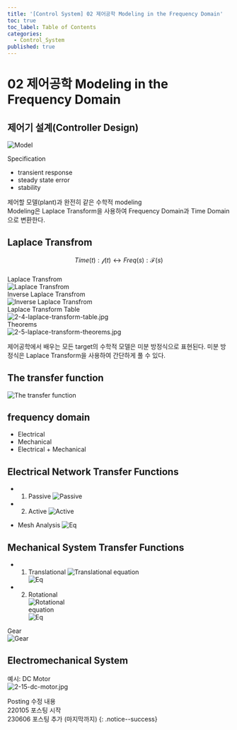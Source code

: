 ```yaml
---
title: '[Control System] 02 제어공학 Modeling in the Frequency Domain'
toc: true
toc_label: Table of Contents
categories:
  - Control_System
published: true
---
```

# 02 제어공학 Modeling in the Frequency Domain

## 제어기 설계(Controller Design)
![Model](/assets/images/Control_System_img/2-1-target-modeling.jpg)

Specification  
- transient response  
- steady state error  
- stability  


제어할 모델(plant)과 완전히 같은 수학적 modeling  
Modeling은 Laplace Transform을 사용하여 Frequency Domain과 Time Domain으로 변환한다.  


## Laplace Transfrom
$$ Time(t): \mathcal{f}(t) \leftrightarrow Freq(s): \mathcal{F} (s) $$    
Laplace Transfrom  
![Laplace Transfrom](/assets/images/Control_System_img/2-2-laplace-transform.jpg)  
Inverse Laplace Transfrom   
![Inverse Laplace Transfrom](/assets/images/Control_System_img/2-3-inverse-laplace-transform.jpg)  
Laplace Transform Table  
![2-4-laplace-transform-table.jpg](/assets/images/Control_System_img/2-4-laplace-transform-table.jpg)  
Theorems  
![2-5-laplace-transform-theorems.jpg](/assets/images/Control_System_img/2-5-laplace-transform-theorems.jpg)  
  
제어공학에서 배우는 모든 target의 수학적 모델은 미분 방정식으로 표현된다. 미분 방정식은 Laplace Transform을 사용하여 간단하게 풀 수 있다.  

## The transfer function
![The transfer function](/assets/images/Control_System_img/2-6-transfer-function.jpg)

## frequency domain
* Electrical
* Mechanical
* Electrical + Mechanical

## Electrical Network Transfer Functions
* 1. Passive
![Passive](/assets/images/Control_System_img/2-7-passive.jpg)

* 2. Active
![Active](/assets/images/Control_System_img/2-9-active.jpg)

* Mesh Analysis
![Eq](/assets/images/Control_System_img/2-8-equation.jpg)

## Mechanical System Transfer Functions
* 1. Translational
![Translational](/assets/images/Control_System_img/2-10-translational.jpg)
equation  
![Eq](/assets/images/Control_System_img/2-11-translational-eq.jpg)


* 2. Rotational  
![Rotational](/assets/images/Control_System_img/2-12-rotational.jpg)  
equation  
![Eq](/assets/images/Control_System_img/2-13-rotational-eq.jpg)  

Gear  
![Gear](/assets/images/Control_System_img/2-14-gear.jpg)  


## Electromechanical System
예시: DC Motor  
![2-15-dc-motor.jpg](/assets/images/Control_System_img/2-15-dc-motor.jpg)




Posting 수정 내용   
220105 포스팅 시작  
230606 포스팅 추가 (마지막까지)
{: .notice--success}
